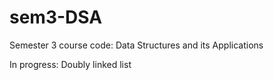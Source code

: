 # sem3-DSA
Semester 3 course code: Data Structures and its Applications

In progress: Doubly linked list
